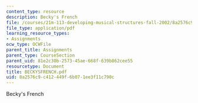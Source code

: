 ```yaml
---
content_type: resource
description: Becky's French
file: /courses/21m-113-developing-musical-structures-fall-2002/8a2576c9c412449f6b071ee3f11c790c_BECKYSFRENCH.pdf
file_type: application/pdf
learning_resource_types:
- Assignments
ocw_type: OCWFile
parent_title: Assignments
parent_type: CourseSection
parent_uid: 81e2c30b-2573-45ae-668f-639b862cee55
resourcetype: Document
title: BECKYSFRENCH.pdf
uid: 8a2576c9-c412-449f-6b07-1ee3f11c790c
---
```

Becky's French

